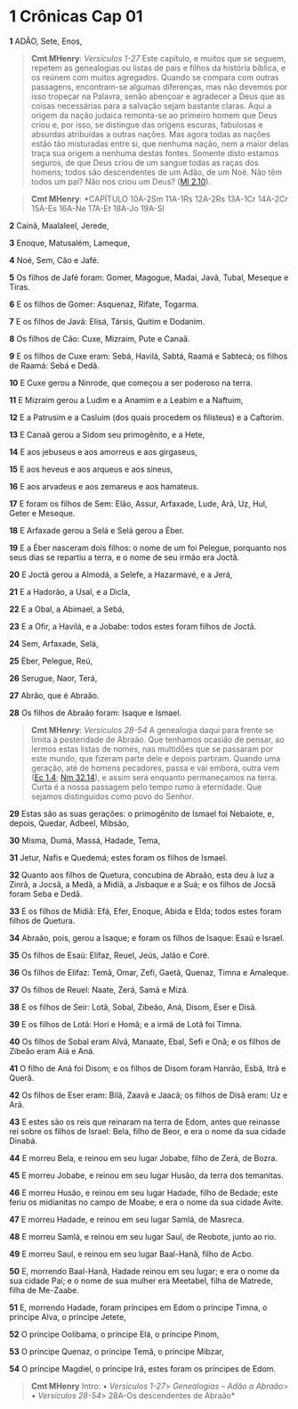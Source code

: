 # 1 Crônicas Cap 01

**1** 	ADÃO, Sete, Enos,

> **Cmt MHenry**: *Versículos 1-27* Este capítulo, e muitos que se seguem, repetem as genealogias ou listas de pais e filhos da história bíblica, e os reúnem com muitos agregados. Quando se compara com outras passagens, encontram-se algumas diferenças, mas não devemos por isso tropeçar na Palavra, senão abençoar e agradecer a Deus que as coisas necessárias para a salvação sejam bastante claras. Aqui a origem da nação judaica remonta-se ao primeiro homem que Deus criou e, por isso, se distingue das origens escuras, fabulosas e absurdas atribuídas a outras nações. Mas agora todas as nações estão tão misturadas entre si, que nenhuma nação, nem a maior delas traça sua origem a nenhuma destas fontes. Somente disto estamos seguros, de que Deus criou de um sangue todas as raças dos homens; todos são descendentes de um Adão, de um Noé. Não têm todos um pai? Não nos criou um Deus? ([Ml 2.10](../39A-Ml/02.md#10)).

> **Cmt MHenry**: *CAPÍTULO 10A-2Sm 11A-1Rs 12A-2Rs 13A-1Cr 14A-2Cr 15A-Es 16A-Ne 17A-Et 18A-Jo 19A-Sl

**2** 	Cainã, Maalaleel, Jerede,

**3** 	Enoque, Matusalém, Lameque,

**4** 	Noé, Sem, Cão e Jafé.

**5** 	Os filhos de Jafé foram: Gomer, Magogue, Madai, Javã, Tubal, Meseque e Tiras.

**6** 	E os filhos de Gomer: Asquenaz, Rifate, Togarma.

**7** 	E os filhos de Javã: Elisá, Társis, Quitim e Dodanim.

**8** 	Os filhos de Cão: Cuxe, Mizraim, Pute e Canaã.

**9** 	E os filhos de Cuxe eram: Sebá, Havilá, Sabtá, Raamá e Sabtecá; os filhos de Raamá: Sebá e Dedã.

**10** 	E Cuxe gerou a Ninrode, que começou a ser poderoso na terra.

**11** 	E Mizraim gerou a Ludim e a Anamim e a Leabim e a Naftuim,

**12** 	E a Patrusim e a Casluim (dos quais procedem os filisteus) e a Caftorim.

**13** 	E Canaã gerou a Sidom seu primogênito, e a Hete,

**14** 	E aos jebuseus e aos amorreus e aos girgaseus,

**15** 	E aos heveus e aos arqueus e aos sineus,

**16** 	E aos arvadeus e aos zemareus e aos hamateus.

**17** 	E foram os filhos de Sem: Elão, Assur, Arfaxade, Lude, Arã, Uz, Hul, Geter e Meseque.

**18** 	E Arfaxade gerou a Selá e Selá gerou a Éber.

**19** 	E a Éber nasceram dois filhos: o nome de um foi Pelegue, porquanto nos seus dias se repartiu a terra, e o nome de seu irmão era Joctã.

**20** 	E Joctã gerou a Almodá, a Selefe, a Hazarmavé, e a Jerá,

**21** 	E a Hadorão, a Usal, e a Dicla,

**22** 	E a Obal, a Abimael, a Sebá,

**23** 	E a Ofir, a Havilá, e a Jobabe: todos estes foram filhos de Joctã.

**24** 	Sem, Arfaxade, Selá,

**25** 	Éber, Pelegue, Reú,

**26** 	Serugue, Naor, Terá,

**27** 	Abrão, que é Abraão.

**28** 	Os filhos de Abraão foram: Isaque e Ismael.

> **Cmt MHenry**: *Versículos 28-54* A genealogia daqui para frente se limita à posteridade de Abraão. Que tenhamos ocasião de pensar, ao lermos estas listas de nomes, nas multidões que se passaram por este mundo, que fizeram parte dele e depois partiram. Quando uma geração, até de homens pecadores, passa e vai embora, outra vem ([Ec 1.4](../21A-Ec/01.md#4); [Nm 32.14](../04A-Nm/32.md#14)), e assim será enquanto permaneçamos na terra. Curta é a nossa passagem pelo tempo rumo à eternidade. Que sejamos distinguidos como povo do Senhor.

**29** 	Estas são as suas gerações: o primogênito de Ismael foi Nebaiote, e, depois, Quedar, Adbeel, Mibsão,

**30** 	Misma, Dumá, Massá, Hadade, Tema,

**31** 	Jetur, Nafis e Quedemá; estes foram os filhos de Ismael.

**32** 	Quanto aos filhos de Quetura, concubina de Abraão, esta deu à luz a Zinrã, a Jocsã, a Medã, a Midiã, a Jisbaque e a Suá; e os filhos de Jocsã foram Seba e Dedã.

**33** 	E os filhos de Midiã: Efá, Efer, Enoque, Abida e Elda; todos estes foram filhos de Quetura.

**34** 	Abraão, pois, gerou a Isaque; e foram os filhos de Isaque: Esaú e Israel.

**35** 	Os filhos de Esaú: Elifaz, Reuel, Jeús, Jalão e Coré.

**36** 	Os filhos de Elifaz: Temã, Omar, Zefi, Gaetã, Quenaz, Timna e Amaleque.

**37** 	Os filhos de Reuel: Naate, Zerá, Samá e Mizá.

**38** 	E os filhos de Seir: Lotã, Sobal, Zibeão, Aná, Disom, Eser e Disã.

**39** 	E os filhos de Lotã: Hori e Homã; e a irmã de Lotã foi Timna.

**40** 	Os filhos de Sobal eram Alvã, Manaate, Ebal, Sefi e Onã; e os filhos de Zibeão eram Aiá e Aná.

**41** 	O filho de Aná foi Disom; e os filhos de Disom foram Hanrão, Esbã, Itrã e Querã.

**42** 	Os filhos de Eser eram: Bilã, Zaavã e Jaacã; os filhos de Disã eram: Uz e Arã.

**43** 	E estes são os reis que reinaram na terra de Edom, antes que reinasse rei sobre os filhos de Israel: Bela, filho de Beor, e era o nome da sua cidade Dinabá.

**44** 	E morreu Bela, e reinou em seu lugar Jobabe, filho de Zerá, de Bozra.

**45** 	E morreu Jobabe, e reinou em seu lugar Husão, da terra dos temanitas.

**46** 	E morreu Husão, e reinou em seu lugar Hadade, filho de Bedade; este feriu os midianitas no campo de Moabe; e era o nome da sua cidade Avite.

**47** 	E morreu Hadade, e reinou em seu lugar Samlá, de Masreca.

**48** 	E morreu Samlá, e reinou em seu lugar Saul, de Reobote, junto ao rio.

**49** 	E morreu Saul, e reinou em seu lugar Baal-Hanã, filho de Acbo.

**50** 	E, morrendo Baal-Hanã, Hadade reinou em seu lugar; e era o nome da sua cidade Paí; e o nome de sua mulher era Meetabel, filha de Matrede, filha de Me-Zaabe.

**51** 	E, morrendo Hadade, foram príncipes em Edom o príncipe Timna, o príncipe Alva, o príncipe Jetete,

**52** 	O príncipe Oolibama, o príncipe Elá, o príncipe Pinom,

**53** 	O príncipe Quenaz, o príncipe Temã, o príncipe Mibzar,

**54** 	O príncipe Magdiel, o príncipe Irã, estes foram os príncipes de Edom.


> **Cmt MHenry** Intro: *• Versículos 1-27*> *Genealogias – Adão a Abraão*> *• Versículos 28-54*> 28A-Os descendentes de Abraão*